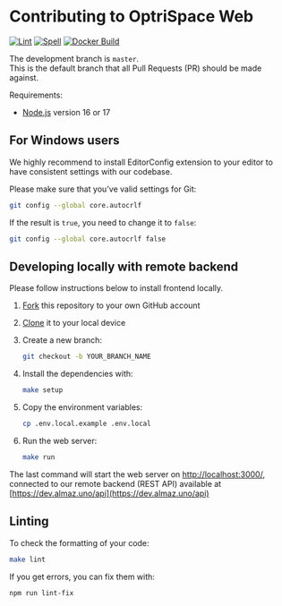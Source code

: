 # Contributing to OptriSpace Web

[![Lint](https://github.com/optriment/optrispace-frontend/actions/workflows/lint.yml/badge.svg)](https://github.com/optriment/optrispace-frontend/actions/workflows/lint.yml)
[![Spell](https://github.com/optriment/optrispace-frontend/actions/workflows/spell.yml/badge.svg)](https://github.com/optriment/optrispace-frontend/actions/workflows/spell.yml)
[![Docker Build](https://github.com/optriment/optrispace-frontend/actions/workflows/docker-image.yml/badge.svg)](https://github.com/optriment/optrispace-frontend/actions/workflows/docker-image.yml)

The development branch is `master`.\
This is the default branch that all Pull Requests (PR) should be made against.

Requirements:

- [Node.js](https://nodejs.org/en/) version 16 or 17

## For Windows users

We highly recommend to install EditorConfig extension to your editor to have
consistent settings with our codebase.

Please make sure that you've valid settings for Git:

```sh
git config --global core.autocrlf
```

If the result is `true`, you need to change it to `false`:

```sh
git config --global core.autocrlf false
```

## Developing locally with remote backend

Please follow instructions below to install frontend locally.

1. [Fork](https://help.github.com/articles/fork-a-repo/)
   this repository to your own GitHub account

2. [Clone](https://help.github.com/articles/cloning-a-repository/)
   it to your local device

3. Create a new branch:

   ```sh
   git checkout -b YOUR_BRANCH_NAME
   ```

4. Install the dependencies with:

   ```sh
   make setup
   ```

5. Copy the environment variables:

   ```sh
   cp .env.local.example .env.local
   ```

6. Run the web server:

   ```sh
   make run
   ```

The last command will start the web server on
[http://localhost:3000/](http://localhost:3000/),
connected to our remote backend (REST API) available at
[https://dev.almaz.uno/api](https://dev.almaz.uno/api)

## Linting

To check the formatting of your code:

```sh
make lint
```

If you get errors, you can fix them with:

```sh
npm run lint-fix
```
